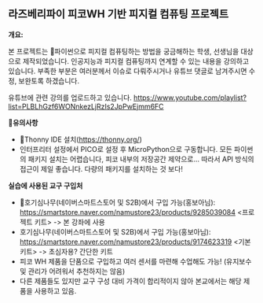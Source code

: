 ## 라즈베리파이 피코WH 기반 피지컬 컴퓨팅 프로젝트

**개요:**

본 프로젝트는 파이썬으로 피지컬 컴퓨팅하는 방법을 궁금해하는 학생, 선생님을 대상으로 제작되었습니다.
인공지능과 피지컬 컴퓨팅까지 연계할 수 있는 내용을 강의하고 있습니다.
부족한 부분은 여러분께서 이슈로 다뤄주시거나 유튜브 댓글로 남겨주시면 수정, 보완토록 하겠습니다.

유튜브에 관련 강의를 업로드하고 있습니다.
https://www.youtube.com/playlist?list=PLBLhGzf6WONnkezLjRzIs2JpPwEjmm6FC

**유의사항**
* Thonny IDE 설치(https://thonny.org/)
* 인터프리터 설정에서 PICO로 설정 후 MicroPython으로 구동합니다. 모든 파이썬의 패키지 설치는 어렵습니다, 피코 내부의 저장공간 제약으로... 따라서 API 방식의 접근이 제일 좋습니다. 다량의 패키지를 설치하는 것 보다!

**실습에 사용된 교구 구입처**
* 호기심나무(네이버스마트스토어 및 S2B)에서 구입 가능(홍보아님): https://smartstore.naver.com/namustore23/products/9285039084 <프로젝트 키트>  -> 본 강좌에 사용
* 호기심나무(네이버스마트스토어 및 S2B)에서 구입 가능(홍보아님): https://smartstore.naver.com/namustore23/products/9174623319 <기본 키트>  -> 초심자용? 간단한 키트
* 피코 WH 제품을 단품으로 구입하고 여러 센서를 마련해 수업해도 가능! (유지보수 및 관리가 어려워서 추천하지는 않음)
* 다른 제품들도 있지만 교구 구성 대비 가격이 합리적이지 않아 본교에서는 해당 제품을 사용하고 있음.
